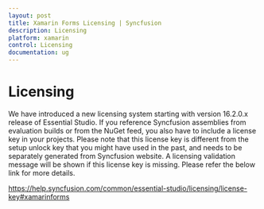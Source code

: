 ```yaml
---
layout: post
title: Xamarin Forms Licensing | Syncfusion
description: Licensing
platform: xamarin
control: Licensing
documentation: ug
---
```


# Licensing
We have introduced a new licensing system starting with version 16.2.0.x release of Essential Studio. If you reference Syncfusion assemblies from evaluation builds or from the NuGet feed, you also have to include a license key in your projects. Please note that this license key is different from the setup unlock key that you might have used in the past, and needs to be separately generated from Syncfusion website. A licensing validation message will be shown if this license key is missing. Please refer the below link for more details.
 
https://help.syncfusion.com/common/essential-studio/licensing/license-key#xamarinforms
